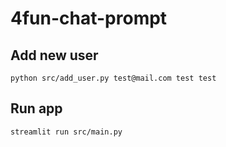 # 4fun-chat-prompt

## Add new user
```
python src/add_user.py test@mail.com test test
```

## Run app
```
streamlit run src/main.py 
```